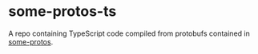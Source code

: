 # some-protos-ts

A repo containing TypeScript code compiled from protobufs contained in 
[some-protos](https://github.com/kevinmichaelchen/some-protos).